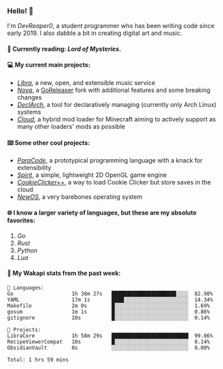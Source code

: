 ### Hello! 👋

I'm _DevReaper0_, a student programmer who has been writing code since early 2019. I also dabble a bit in creating digital art and music.

#### 📖 Currently reading: *Lord of Mysteries*.

#### 💻 My current main projects:

-   _[Libra](https://github.com/LibraMusic)_, a new, open, and extensible music service
-   _[Nova](https://github.com/LibraMusic/Nova)_, a [GoReleaser](https://github.com/goreleaser/goreleaser) fork with additional features and some breaking changes
-   _[DeclArch](https://github.com/DevReaper0/declarch)_, a tool for declaratively managing (currently only Arch Linux) systems
-   _[Cloud](https://github.com/CloudLoaderMC/CloudLoader)_, a hybrid mod loader for Minecraft aiming to actively support as many other loaders' mods as possible

#### ⌨️ Some other cool projects:

-   _[ParaCode](https://github.com/ParaCodeLang/ParaCode)_, a prototypical programming language with a knack for extensibility
-   _[Spirit](https://gitlab.com/DevReaper0/SpiritEngine)_, a simple, lightweight 2D OpenGL game engine
-   _[CookieClicker++](https://github.com/DevReaper0/CookieClickerPlusPlus)_, a way to load Cookie Clicker but store saves in the cloud
-   _[NewOS](https://github.com/DevReaper0/NewOS)_, a very barebones operating system

#### 🌐 I know a larger variety of languages, but these are my absolute favorites:

1. _Go_
2. _Rust_
3. _Python_
4. _Lua_

#### 📡 My Wakapi stats from the past week:

```text
💾 Languages:
Go                   1h 38m 27s   █████████████████████░░░░  82.98%
YAML                 17m 1s       ████░░░░░░░░░░░░░░░░░░░░░  14.34%
Makefile             2m 0s        █░░░░░░░░░░░░░░░░░░░░░░░░  1.69%
gosum                1m 1s        █░░░░░░░░░░░░░░░░░░░░░░░░  0.86%
gitignore            10s          █░░░░░░░░░░░░░░░░░░░░░░░░  0.14%

💼 Projects:
LibraCore            1h 58m 29s   █████████████████████████  99.86%
RecipeViewerCompat   10s          █░░░░░░░░░░░░░░░░░░░░░░░░  0.14%
ObsidianVault        0s           ░░░░░░░░░░░░░░░░░░░░░░░░░  0.00%

Total: 1 hrs 59 mins
```
